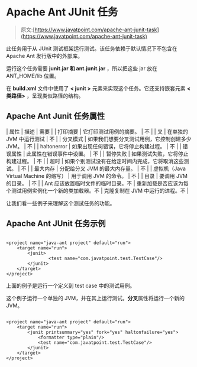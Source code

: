 # Apache Ant JUnit 任务

> 原文:[https://www.javatpoint.com/apache-ant-junit-task](https://www.javatpoint.com/apache-ant-junit-task)

此任务用于从 JUnit 测试框架运行测试。该任务依赖于默认情况下不包含在 Apache Ant 发行版中的外部库。

运行这个任务需要 **junit.jar 和 ant.junit.jar** ，所以把这些 jar 放在 ANT_HOME/lib 位置。

在 **build.xml** 文件中使用了 **< junit >** 元素来实现这个任务。它还支持嵌套元素 **<类路径>** ，呈现类似路径的结构。

## Apache Ant Junit 任务属性

| 属性 | 描述 | 需要 |
| 打印摘要 | 它打印测试用例的摘要。 | 不 |
| 叉 | 在单独的 JVM 中运行测试 | 不 |
| 分叉模式 | 如果我们想要分叉测试用例，它控制创建多少 JVM。 | 不 |
| haltonerror | 如果出现任何错误，它将停止构建过程。 | 不 |
| 错误属性 | 此属性在错误事件中设置。 | 不 |
| 暂停失败 | 如果测试失败，它将停止构建过程。 | 不 |
| 超时 | 如果个别测试没有在给定时间内完成，它将取消这些测试。 | 不 |
| 最大内存 | 分配给分叉 JVM 的最大内存量。 | 不 |
| 虚拟机（Java Virtual Machine 的缩写） | 用于调用 JVM 的命令。 | 不 |
| 目录 | 要调用 JVM 的目录。 | 不 |
| Ant 应该放置临时文件的临时目录。不 | 重新加载是否应该为每个测试用例实例化一个新的类加载器。不 | 克隆复制在 JVM 中运行的进程。不 |

让我们看一些例子来理解这个测试任务的功能。

## Apache Ant JUnit 任务示例

```

<project name="java-ant project" default="run">	
	<target name="run">
		<junit>
    			<test name="com.javatpoint.test.TestCase"/>
		</junit>
	</target>
</project>

```

上面的例子是运行一个定义到 test case 中的测试用例。

这个例子运行一个单独的 JVM，并在其上运行测试。**分叉**属性将运行一个新的 JVM。

```

<project name="java-ant project" default="run">	
	<target name="run">
		<junit printsummary="yes" fork="yes" haltonfailure="yes">
    		<formatter type="plain"/>
    		<test name="com.javatpoint.test.TestCase"/>
		</junit>
	</target>
</project>

```